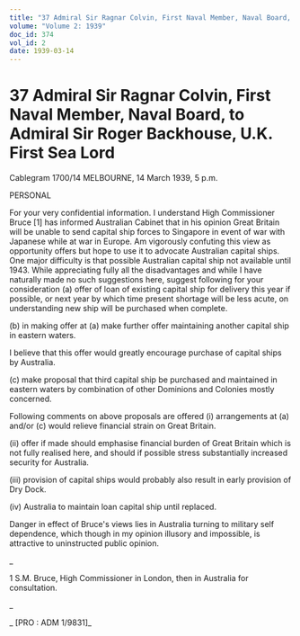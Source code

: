 ```yaml
---
title: "37 Admiral Sir Ragnar Colvin, First Naval Member, Naval Board, to Admiral Sir Roger Backhouse, U.K. First Sea Lord"
volume: "Volume 2: 1939"
doc_id: 374
vol_id: 2
date: 1939-03-14
---
```


# 37 Admiral Sir Ragnar Colvin, First Naval Member, Naval Board, to Admiral Sir Roger Backhouse, U.K. First Sea Lord

Cablegram 1700/14 MELBOURNE, 14 March 1939, 5 p.m.

PERSONAL

For your very confidential information. I understand High Commissioner Bruce [1] has informed Australian Cabinet that in his opinion Great Britain will be unable to send capital ship forces to Singapore in event of war with Japanese while at war in Europe. Am vigorously confuting this view as opportunity offers but hope to use it to advocate Australian capital ships. One major difficulty is that possible Australian capital ship not available until 1943. While appreciating fully all the disadvantages and while I have naturally made no such suggestions here, suggest following for your consideration (a) offer of loan of existing capital ship for delivery this year if possible, or next year by which time present shortage will be less acute, on understanding new ship will be purchased when complete.

(b) in making offer at (a) make further offer maintaining another capital ship in eastern waters.

I believe that this offer would greatly encourage purchase of capital ships by Australia.

(c) make proposal that third capital ship be purchased and maintained in eastern waters by combination of other Dominions and Colonies mostly concerned.

Following comments on above proposals are offered (i) arrangements at (a) and/or (c) would relieve financial strain on Great Britain.

(ii) offer if made should emphasise financial burden of Great Britain which is not fully realised here, and should if possible stress substantially increased security for Australia.

(iii) provision of capital ships would probably also result in early provision of Dry Dock.

(iv) Australia to maintain loan capital ship until replaced.

Danger in effect of Bruce's views lies in Australia turning to military self dependence, which though in my opinion illusory and impossible, is attractive to uninstructed public opinion.

_

1 S.M. Bruce, High Commissioner in London, then in Australia for consultation.

_

_ [PRO : ADM 1/9831]_
